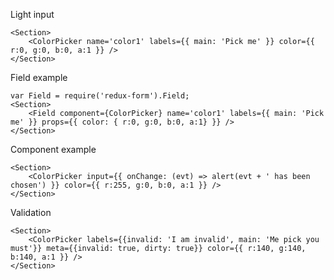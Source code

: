 Light input

    <Section>
        <ColorPicker name='color1' labels={{ main: 'Pick me' }} color={{ r:0, g:0, b:0, a:1 }} />
    </Section>
    

Field example

    var Field = require('redux-form').Field;
    <Section>
        <Field component={ColorPicker} name='color1' labels={{ main: 'Pick me' }} props={{ color: { r:0, g:0, b:0, a:1} }} />
    </Section>
    
Component example

    <Section>
        <ColorPicker input={{ onChange: (evt) => alert(evt + ' has been chosen') }} color={{ r:255, g:0, b:0, a:1 }} />
    </Section>

Validation

    <Section>
        <ColorPicker labels={{invalid: 'I am invalid', main: 'Me pick you must'}} meta={{invalid: true, dirty: true}} color={{ r:140, g:140, b:140, a:1 }} />
    </Section>
